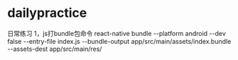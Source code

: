 # dailypractice
日常练习
1，js打bundle包命令
react-native bundle --platform android --dev false --entry-file index.js --bundle-output app/src/main/assets/index.bundle --assets-dest app/src/main/res/

